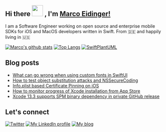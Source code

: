 ## Hi there <img src="https://media.giphy.com/media/hvRJCLFzcasrR4ia7z/giphy.gif" width="35px"> , I'm [Marco Eidinger!](https://eidinger.info/)

I am a Software Engineer working on open source and enterprise mobile SDKs for iOS and MacOS developers written in Swift. From 🇩🇪  and happily living in 🇺🇸

[![Marco's github stats](https://github-readme-stats.vercel.app/api?username=MarcoEidinger&count_private=false&show_icons=true&theme=radical)](https://github.com/anuraghazra/github-readme-stats)
[![Top Langs](https://github-readme-stats.vercel.app/api/top-langs/?username=MarcoEidinger&layout=compact&theme=radical)](https://github.com/anuraghazra/github-readme-stats)
[![SwiftPlantUML](https://github-readme-stats.vercel.app/api/pin/?username=MarcoEidinger&repo=SwiftPlantUML&theme=radical)](https://github.com/anuraghazra/github-readme-stats)

## Blog posts
<!-- BLOG-POST-LIST:START -->
- [What can go wrong when using custom fonts in SwiftUI](https://blog.eidinger.info/what-can-go-wrong-when-using-custom-fonts-in-swiftui)
- [How to test object substitution attacks and NSSecureCoding](https://blog.eidinger.info/how-to-test-object-substitution-attacks-and-nssecurecoding)
- [Info.plist based Certificate Pinning on iOS](https://blog.eidinger.info/infoplist-based-certificate-pinning-on-ios)
- [How to monitor progress of Xcode installation from App Store](https://blog.eidinger.info/how-to-monitor-progress-of-xcode-installation-from-app-store)
- [Xcode 13.3 supports SPM binary dependency in private GitHub release](https://blog.eidinger.info/xcode-133-supports-spm-binary-dependency-in-private-github-release)
<!-- BLOG-POST-LIST:END -->

## Let's connect
[![Twitter](https://img.shields.io/badge/twitter-blue.svg?&style=for-the-badge&logo=twitter&logoColor=white)](http://twitter.com/MarcoEidinger)
[![My LinkedIn profile](https://img.shields.io/badge/linkedin-%230077B5.svg?&style=for-the-badge&logo=linkedin&logoColor=white)](https://www.linkedin.com/in/marco-eidinger-6098a512/)
[![My blog](https://img.shields.io/badge/Hashnode-%232962FF.svg?&style=for-the-badge&logo=hashnode&logoColor=white)](https://blog.eidinger.info)
